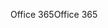 <span data-ttu-id="b7fac-101">Office 365</span><span class="sxs-lookup"><span data-stu-id="b7fac-101">Office 365</span></span>